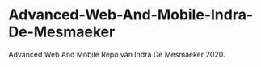 # Advanced-Web-And-Mobile-Indra-De-Mesmaeker
 Advanced Web And Mobile Repo van Indra De Mesmaeker 2020.
